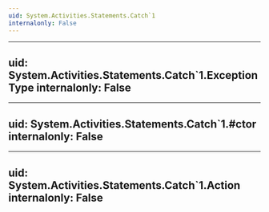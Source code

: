 ```yaml
---
uid: System.Activities.Statements.Catch`1
internalonly: False
---
```


---
uid: System.Activities.Statements.Catch`1.ExceptionType
internalonly: False
---

---
uid: System.Activities.Statements.Catch`1.#ctor
internalonly: False
---

---
uid: System.Activities.Statements.Catch`1.Action
internalonly: False
---
